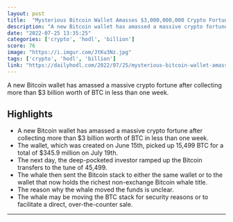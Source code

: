 ```yaml
---
layout: post
title:  "Mysterious Bitcoin Wallet Amasses $3,000,000,000 Crypto Fortune in Just Three Days"
description: "A new Bitcoin wallet has amassed a massive crypto fortune after collecting more than $3 billion worth of BTC in less than one week."
date: "2022-07-25 13:35:25"
categories: ['crypto', 'hodl', 'billion']
score: 76
image: "https://i.imgur.com/JtKu3Nz.jpg"
tags: ['crypto', 'hodl', 'billion']
link: "https://dailyhodl.com/2022/07/25/mysterious-bitcoin-wallet-amasses-3000000000-crypto-fortune-in-just-three-days/"
---
```


A new Bitcoin wallet has amassed a massive crypto fortune after collecting more than $3 billion worth of BTC in less than one week.

## Highlights

- A new Bitcoin wallet has amassed a massive crypto fortune after collecting more than $3 billion worth of BTC in less than one week.
- The wallet, which was created on June 15th, picked up 15,499 BTC for a total of $345.9 million on July 19th.
- The next day, the deep-pocketed investor ramped up the Bitcoin transfers to the tune of 45,499.
- The whale then sent the Bitcoin stack to either the same wallet or to the wallet that now holds the richest non-exchange Bitcoin whale title.
- The reason why the whale moved the funds is unclear.
- The whale may be moving the BTC stack for security reasons or to facilitate a direct, over-the-counter sale.

---
